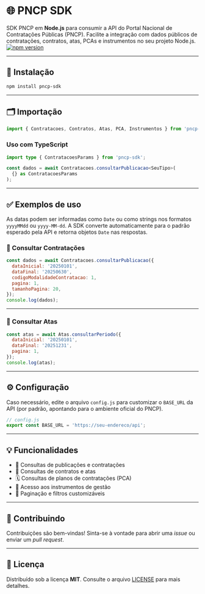# 🌐 PNCP SDK

SDK PNCP em **Node.js** para consumir a API do Portal Nacional de Contratações Públicas (PNCP).
Facilite a integração com dados públicos de contratações, contratos, atas, PCAs e instrumentos no seu projeto Node.js.
[![npm version](https://img.shields.io/npm/v/pncp-sdk.svg)](https://www.npmjs.com/package/pncp-sdk)

---

## 🚀 Instalação

```bash
npm install pncp-sdk
```

---

## 🗂️ Importação

```js
import { Contratacoes, Contratos, Atas, PCA, Instrumentos } from 'pncp-sdk';
```

### Uso com TypeScript

```ts
import type { ContratacoesParams } from 'pncp-sdk';

const dados = await Contratacoes.consultarPublicacao<SeuTipo>(
  {} as ContratacoesParams
);
```

---

## ✅ Exemplos de uso

As datas podem ser informadas como `Date` ou como strings nos formatos
`yyyyMMdd` ou `yyyy-MM-dd`. A SDK converte automaticamente para o padrão
esperado pela API e retorna objetos `Date` nas respostas.

### 📄 Consultar Contratações

```js
const dados = await Contratacoes.consultarPublicacao({
  dataInicial: '20250101',
  dataFinal: '20250630',
  codigoModalidadeContratacao: 1,
  pagina: 1,
  tamanhoPagina: 20,
});
console.log(dados);
```

---

### 📝 Consultar Atas

```js
const atas = await Atas.consultarPeriodo({
  dataInicial: '20250101',
  dataFinal: '20251231',
  pagina: 1,
});
console.log(atas);
```

---

## ⚙️ Configuração

Caso necessário, edite o arquivo `config.js` para customizar o `BASE_URL` da API (por padrão, apontando para o ambiente oficial do PNCP).

```js
// config.js
export const BASE_URL = 'https://seu-endereco/api';
```

---

## 💡 Funcionalidades

* 📑 Consultas de publicações e contratações
* 📄 Consultas de contratos e atas
* 🗓️ Consultas de planos de contratações (PCA)
* 📂 Acesso aos instrumentos de gestão
* 🔄 Paginação e filtros customizáveis

---

## 🤝 Contribuindo

Contribuições são bem-vindas!
Sinta-se à vontade para abrir uma *issue* ou enviar um *pull request*.

---

## 📄 Licença

Distribuído sob a licença **MIT**.
Consulte o arquivo [LICENSE](./LICENSE) para mais detalhes.

